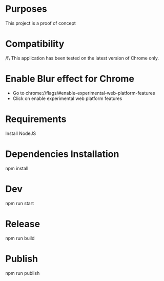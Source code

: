 Purposes
=================
This project is a proof of concept 


Compatibility
=================

/!\ This application has been tested on the latest version of Chrome only.

Enable Blur effect for Chrome
=============================

- Go to chrome://flags/#enable-experimental-web-platform-features
- Click on enable experimental web platform features

Requirements
============

Install NodeJS

Dependencies Installation
=========================
npm install

Dev
===
npm run start

Release
=======
npm run build

Publish
=======
npm run publish
